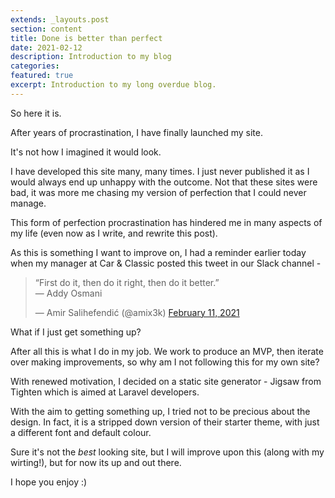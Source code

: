 ```yaml
---
extends: _layouts.post
section: content
title: Done is better than perfect
date: 2021-02-12
description: Introduction to my blog
categories: 
featured: true
excerpt: Introduction to my long overdue blog.
---
```


So here it is.

After years of procrastination, I have finally launched my site.

It's not how I imagined it would look. 

I have developed this site many, many times. I just never published it as I would always end up unhappy with the outcome. Not that these sites were bad, it was more me chasing my version of perfection that I could never manage.

This form of perfection procrastination has hindered me in many aspects of my life (even now as I write, and rewrite this post).

As this is something I want to improve on, I had a reminder earlier today when my manager at Car & Classic posted this tweet in our Slack channel -

<blockquote class="twitter-tweet"><p lang="en" dir="ltr">“First do it, then do it right, then do it better.”<br>― Addy Osmani</p>&mdash; Amir Salihefendić (@amix3k) <a href="https://twitter.com/amix3k/status/1359774458244866050?ref_src=twsrc%5Etfw">February 11, 2021</a></blockquote> <script async src="https://platform.twitter.com/widgets.js" charset="utf-8"></script>

What if I just get something up? 

After all this is what I do in my job. We work to produce an MVP, then iterate over making improvements, so why am I not following this for my own site?

With renewed motivation, I decided on a static site generator - Jigsaw from Tighten which is aimed at Laravel developers.

With the aim to getting something up, I tried not to be precious about the design.  In fact, it is a stripped down version of their starter theme, with just a different font and default colour.

Sure it's not the _best_ looking site, but I  will improve upon this (along with my wirting!), but for now its up and out there.

I hope you enjoy :)
